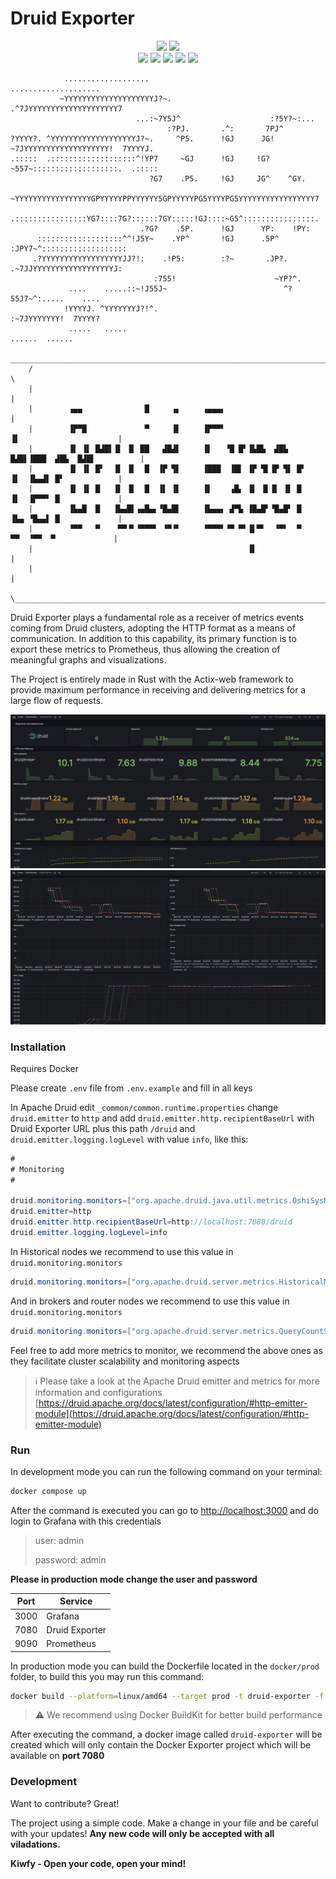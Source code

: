 # Druid Exporter

<p align="center">
    <img src="https://img.shields.io/github/v/release/kiwfy/druid_exporter.svg?style=flat-square&color=29F1FB&labelColor=22272E" />
    <img src="https://img.shields.io/badge/Welcome-29C68F?style=flat-square&label=PRs&labelColor=22272E&logo=git">
    <br/>
    <img src="https://img.shields.io/badge/Rust-000000.svg?style=flat-square&logo=Rust&logoColor=white">
    <img src="https://img.shields.io/badge/Apache%20Druid-29F1FB.svg?style=flat-square&logo=Apache-Druid&logoColor=black">
    <img src="https://img.shields.io/badge/Docker-2496ED.svg?style=flat-square&logo=Docker&logoColor=white">
    <img src="https://img.shields.io/badge/Prometheus-E6522C.svg?style=flat-square&logo=Prometheus&logoColor=white">
    <img src="https://img.shields.io/badge/Grafana-F46800.svg?style=flat-square&logo=Grafana&logoColor=white">
</p>


```
            ...................                                  ....................
           ~YYYYYYYYYYYYYYYYYYYYJ?~.                        .^7JYYYYYYYYYYYYYYYYYYYY7
                            ...:~7Y5J^                    :?5Y?~:...
                                   :?PJ.       .^:       7PJ^
?YYYY?. ^YYYYYYYYYYYYYYYYYYYJ?~.     ^P5.      !GJ      JG!      ~7JYYYYYYYYYYYYYYYYYYY!  7YYYYJ.
.:::::  .:::::::::::::::::::^!YP7     ~GJ      !GJ     !G?     ~557~:::::::::::::::::::.  .:::::
                               ?G7    .P5.     !GJ     JG^    ^GY.
              ~YYYYYYYYYYYYYYYYYGPYYYYYPPYYYYYY5GPYYYYYPG5YYYYPG5YYYYYYYYYYYYYYYYY7
              .::::::::::::::::YG7::::7G?::::::7GY:::::!GJ::::~G5^::::::::::::::::.
                             .?G?    .5P.      !GJ      YP:    !PY:
      :::::::::::::::::::^^!J5Y~    .YP^       !GJ      .5P^    :JPY7~^:::::::::::::::::::
     .?YYYYYYYYYYYYYYYYYYJJ?!:    .!P5:        :?~       .JP?.    .~7JJYYYYYYYYYYYYYYYYYYJ:
                                :755!                      ~YP?^.
             ....    .....::~!J55J~                          ^?55J7~^:.....    ....
            !YYYYJ. ^YYYYYYYJ?!^.                               :~7JYYYYYYY!  7YYYY?
             .....   .....                                            ......  ......
     ________________________________________________________________________________________
    /                                                                                        \
    |                                                                                        |
    |        ▗▄▄              █     ▗▖     ▗▄▄▄▖                                             |
    |        ▐▛▀█             ▀     ▐▌     ▐▛▀▀▘                     ▐▌                      |
    |        ▐▌ ▐▌ █▟█▌▐▌ ▐▌ ██   ▟█▟▌     ▐▌   ▝█ █▘▐▙█▙  ▟█▙  █▟█▌▐███  ▟█▙  █▟█▌          |
    |        ▐▌ ▐▌ █▘  ▐▌ ▐▌  █  ▐▛ ▜▌     ▐███  ▐█▌ ▐▛ ▜▌▐▛ ▜▌ █▘   ▐▌  ▐▙▄▟▌ █▘            |
    |        ▐▌ ▐▌ █   ▐▌ ▐▌  █  ▐▌ ▐▌     ▐▌    ▗█▖ ▐▌ ▐▌▐▌ ▐▌ █    ▐▌  ▐▛▀▀▘ █             |
    |        ▐▙▄█  █   ▐▙▄█▌▗▄█▄▖▝█▄█▌     ▐▙▄▄▖ ▟▀▙ ▐█▄█▘▝█▄█▘ █    ▐▙▄ ▝█▄▄▌ █             |
    |        ▝▀▀   ▀    ▀▀▝▘▝▀▀▀▘ ▝▀▝▘     ▝▀▀▀▘▝▀ ▀▘▐▌▀▘  ▝▀▘  ▀     ▀▀  ▝▀▀  ▀             |
    |                                                ▐▌                                      |
    |                                                                                        |
    \________________________________________________________________________________________/
```

Druid Exporter plays a fundamental role as a receiver of metrics events coming from Druid clusters, adopting the HTTP format as a means of communication. In addition to this capability, its primary function is to export these metrics to Prometheus, thus allowing the creation of meaningful graphs and visualizations.

The Project is entirely made in Rust with the Actix-web framework to provide maximum performance in receiving and delivering metrics for a large flow of requests.

<div>
    <kbd>
        <img src="static/img1.png"/>
    </kbd>
    <kbd>
        <img src="static/img2.png" />
    </kbd>
</div>


### Installation

Requires Docker

Please create ```.env``` file from ```.env.example``` and fill in all keys

In Apache Druid edit ```_common/common.runtime.properties``` change ```druid.emitter``` to ```http``` and add ```druid.emitter.http.recipientBaseUrl``` with Druid Exporter URL plus this path ```/druid``` and ```druid.emitter.logging.logLevel``` with value ```info```, like this:

```java
#
# Monitoring
#

druid.monitoring.monitors=["org.apache.druid.java.util.metrics.OshiSysMonitor", "org.apache.druid.java.util.metrics.JvmMonitor"]
druid.emitter=http
druid.emitter.http.recipientBaseUrl=http://localhost:7080/druid
druid.emitter.logging.logLevel=info
```

In Historical nodes we recommend to use this value in ```druid.monitoring.monitors```

```java
druid.monitoring.monitors=["org.apache.druid.server.metrics.HistoricalMetricsMonitor", "org.apache.druid.server.metrics.QueryCountStatsMonitor", "org.apache.druid.java.util.metrics.OshiSysMonitor", "org.apache.druid.java.util.metrics.JvmMonitor"]
```

And in brokers and router nodes we recommend to use this value in ```druid.monitoring.monitors```

```java
druid.monitoring.monitors=["org.apache.druid.server.metrics.QueryCountStatsMonitor", "org.apache.druid.java.util.metrics.OshiSysMonitor", "org.apache.druid.java.util.metrics.JvmMonitor"]
```

Feel free to add more metrics to monitor, we recommend the above ones as they facilitate cluster scalability and monitoring aspects

> ℹ️ Please take a look at the Apache Druid emitter and metrics for more information and configurations [https://druid.apache.org/docs/latest/configuration/#http-emitter-module](https://druid.apache.org/docs/latest/configuration/#http-emitter-module)

### Run

In development mode you can run the following command on your terminal:

```bash
docker compose up
```

After the command is executed you can go to [http://localhost:3000](http://localhost:3000) and do login to Grafana with this credentials

> user: admin
>
> password: admin

**Please in production mode change the user and password**

| Port | Service |
| - | - |
| 3000 | Grafana |
| 7080 | Druid Exporter |
| 9090 | Prometheus |

In production mode you can build the Dockerfile located in the ```docker/prod``` folder, to build this you may run this command:

```bash
docker build --platform=linux/amd64 --target prod -t druid-exporter -f docker/prod/Dockerfile .
```

> ⚠️ We recommend using Docker BuildKit for better build performance

After executing the command, a docker image called ```druid-exporter``` will be created which will only contain the Docker Exporter project which will be available on **port 7080**

### Development

Want to contribute? Great!

The project using a simple code.
Make a change in your file and be careful with your updates!
**Any new code will only be accepted with all viladations.**


**Kiwfy - Open your code, open your mind!**